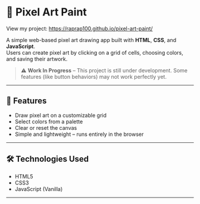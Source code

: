 # 🎨 Pixel Art Paint
View my project: https://raprap100.github.io/pixel-art-paint/

A simple web-based pixel art drawing app built with **HTML**, **CSS**, and **JavaScript**.  
Users can create pixel art by clicking on a grid of cells, choosing colors, and saving their artwork.

> ⚠️ **Work In Progress** – This project is still under development. Some features (like button behaviors) may not work perfectly yet.

---

## 🚀 Features
- Draw pixel art on a customizable grid
- Select colors from a palette
- Clear or reset the canvas
- Simple and lightweight – runs entirely in the browser

---

## 🛠️ Technologies Used
- HTML5  
- CSS3  
- JavaScript (Vanilla)  

---

